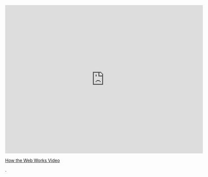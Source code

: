 <iframe width="640" height="480" src="https://www.youtube.com/embed/0h_GuoH449w?rel=0&modestbranding=1" frameborder="0" allowfullscreen></iframe><p><a href="https://www.youtube.com/watch?v=0h_GuoH449w">How the Web Works Video</a></p>.

